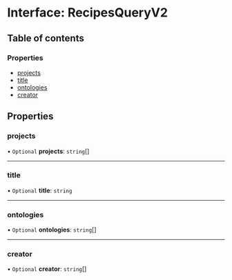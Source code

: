 # Interface: RecipesQueryV2

## Table of contents

### Properties

- [projects](RecipesQueryV2.md#projects)
- [title](RecipesQueryV2.md#title)
- [ontologies](RecipesQueryV2.md#ontologies)
- [creator](RecipesQueryV2.md#creator)

## Properties

### projects

• `Optional` **projects**: `string`[]

___

### title

• `Optional` **title**: `string`

___

### ontologies

• `Optional` **ontologies**: `string`[]

___

### creator

• `Optional` **creator**: `string`[]
